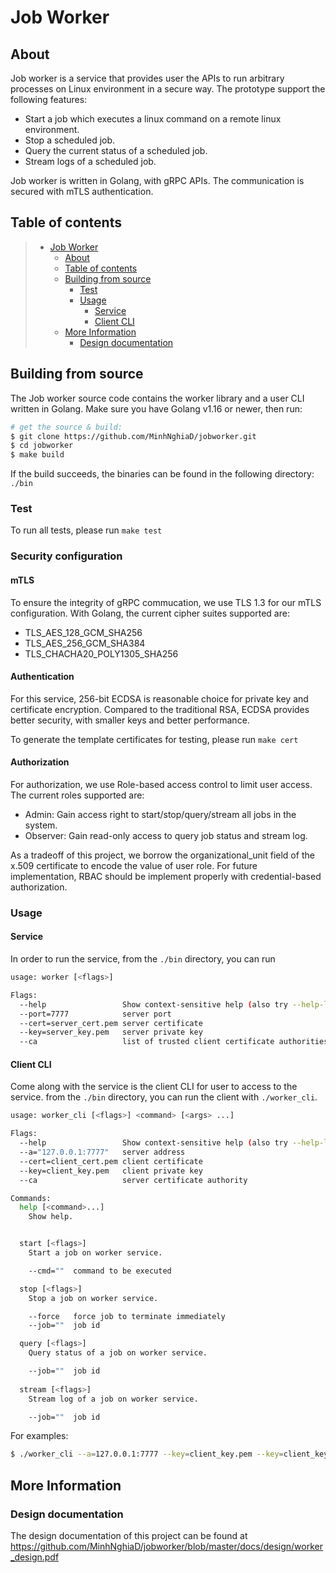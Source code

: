 # Job Worker

## About 

Job worker is a service that provides user the APIs to run arbitrary processes on Linux environment in a secure way. The prototype support the following features:

* Start a job which executes a linux command on a remote linux environment.
* Stop a scheduled job.
* Query the current status of a scheduled job.
* Stream logs of a scheduled job.

Job worker is written in Golang, with gRPC APIs. The communication is secured with mTLS authentication.

## Table of contents

> * [Job Worker](#job_worker)
>   * [About](#about)
>   * [Table of contents](#table-of-contents)
>   * [Building from source](#building-from-source)
>     * [Test](#test) 
>     * [Usage](#usage)
>       * [Service](#service)
>       * [Client CLI](#client-cli)
>   * [More Information](#more-information)
>     * [Design documentation](#design-documentation)


## Building from source

The Job worker source code contains the worker library and a user CLI written in Golang. Make sure you have Golang v1.16 or newer, then run:


```bash
# get the source & build:
$ git clone https://github.com/MinhNghiaD/jobworker.git
$ cd jobworker
$ make build
```

If the build succeeds, the binaries can be found in the following directory: `./bin`

### Test

To run all tests, please run `make test`

### Security configuration
#### mTLS 
To ensure the integrity of gRPC commucation, we use TLS 1.3 for our mTLS configuration. With Golang, the current cipher suites supported are: 
* TLS_AES_128_GCM_SHA256
* TLS_AES_256_GCM_SHA384
* TLS_CHACHA20_POLY1305_SHA256

#### Authentication

For this service, 256-bit ECDSA is reasonable choice for private key and certificate encryption. Compared to the traditional RSA, ECDSA provides better security, with smaller keys and better performance.

To generate the template certificates for testing, please run `make cert`

#### Authorization
For authorization, we use Role-based access control to limit user access. The current roles supported are:
* Admin: Gain access right to start/stop/query/stream all jobs in the system.
* Observer: Gain read-only access to query job status and stream log.

As a tradeoff of this project, we borrow the organizational_unit field of the x.509 certificate to encode the value of user role. For future implementation, RBAC should be implement properly with credential-based authorization.


### Usage

#### Service

In order to run the service, from the `./bin` directory, you can run

```bash
usage: worker [<flags>]

Flags:
  --help                 Show context-sensitive help (also try --help-long and --help-man).
  --port=7777            server port
  --cert=server_cert.pem server certificate
  --key=server_key.pem   server private key
  --ca                   list of trusted client certificate authorities.

```

#### Client CLI

Come along with the service is the client CLI for user to access to the service. from the `./bin` directory, you can run the client with `./worker_cli`.

```bash
usage: worker_cli [<flags>] <command> [<args> ...]

Flags:
  --help                 Show context-sensitive help (also try --help-long and --help-man).
  --a="127.0.0.1:7777"   server address
  --cert=client_cert.pem client certificate
  --key=client_key.pem   client private key
  --ca                   server certificate authority

Commands:
  help [<command>...]
    Show help.


  start [<flags>]
    Start a job on worker service.

    --cmd=""  command to be executed

  stop [<flags>]
    Stop a job on worker service.

    --force   force job to terminate immediately
    --job=""  job id

  query [<flags>]
    Query status of a job on worker service.

    --job=""  job id
  
  stream [<flags>]
    Stream log of a job on worker service.

    --job=""  job id
```

For examples:
```bash
$ ./worker_cli --a=127.0.0.1:7777 --key=client_key.pem --key=client_key.pem start --ca=server_ca.pem --cmd=bash -- "-c" "trap -- SIGINT SIGTERM SIGKILL; while true; do date +%F_%T; sleep 1; done"
```

## More Information

### Design documentation

The design documentation of this project can be found at <https://github.com/MinhNghiaD/jobworker/blob/master/docs/design/worker_design.pdf> 
